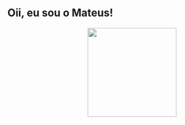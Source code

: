 ## Oii, eu sou o Mateus!
<div align="center">
  <a href="https://github.com/Mateus0110">
  <img height="180em" src="https://github-readme-stats.vercel.app/api?username=mateus0110&show_icons=true&theme=shades-of-purple&include_all_commits=true&count_private=true" style="max-width: 120%;"/>
</div>
